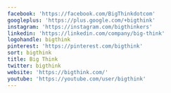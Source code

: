 ```yaml
---
facebook: 'https://facebook.com/BigThinkdotcom'
googleplus: 'https://plus.google.com/+bigthink'
instagram: 'https://instagram.com/bigthinkers'
linkedin: 'https://linkedin.com/company/big-think'
logohandle: bigthink
pinterest: 'https://pinterest.com/bigthink'
sort: bigthink
title: Big Think
twitter: bigthink
website: 'https://bigthink.com/'
youtube: 'https://youtube.com/user/bigthink'
---
```

